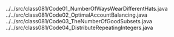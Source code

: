 ../../src/class081/Code01_NumberOfWaysWearDifferentHats.java
../../src/class081/Code02_OptimalAccountBalancing.java
../../src/class081/Code03_TheNumberOfGoodSubsets.java
../../src/class081/Code04_DistributeRepeatingIntegers.java
